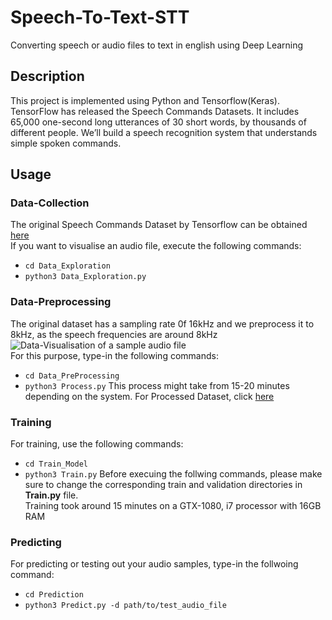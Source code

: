 # Speech-To-Text-STT
Converting speech or audio files to text in english using Deep Learning
## Description
This project is implemented using Python and Tensorflow(Keras). TensorFlow has released the Speech Commands Datasets. It includes 65,000 one-second long utterances of 30 short words, by thousands of different people. We’ll build a speech recognition system that understands simple spoken commands.
## Usage
### Data-Collection
The original Speech Commands Dataset by Tensorflow can be obtained [here](https://www.kaggle.com/c/tensorflow-speech-recognition-challenge)<br>
If you want to visualise an audio file, execute the following commands:<br>
- ```cd Data_Exploration```
- ```python3 Data_Exploration.py```
### Data-Preprocessing
The original dataset has a sampling rate 0f 16kHz and we preprocess it to 8kHz, as the speech frequencies are around 8kHz<br>
![Data-Visualisation of a sample audio file](Images/Visualise.png)<br>
For this purpose, type-in the following commands:<br>
- ```cd Data_PreProcessing```
- ```python3 Process.py```
This process might take from 15-20 minutes depending on the system. For Processed Dataset, click [here](https://drive.google.com/drive/folders/11EePgfin9zqxn8NoY3PQnkiOGzIGOezg?usp=sharing)<br>
### Training
For training, use the following commands:<br>
- ```cd Train_Model```
- ```python3 Train.py```
Before execuing the follwing commands, please make sure to change the corresponding train and validation directories in **Train.py** file.<br>
Training took around 15 minutes on a GTX-1080, i7 processor with 16GB RAM<br>
### Predicting
For predicting or testing out your audio samples, type-in the follwoing command:<br>
- ```cd Prediction```
- ```python3 Predict.py -d path/to/test_audio_file```



